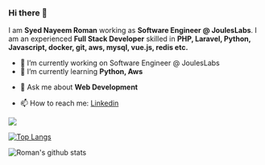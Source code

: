 ### Hi there 👋
I am **Syed Nayeem Roman** working as **Software Engineer @ JoulesLabs**. I am an experienced **Full Stack Developer** skilled in **PHP, Laravel, Python, Javascript, docker, git, aws, mysql, vue.js, redis etc.**

<!--
**rsayed007/rsayed007** is a ✨ _special_ ✨ repository because its `README.md` (this file) appears on your GitHub profile.

Here are some ideas to get you started:
-->

- 🔭 I’m currently working on Software Engineer @ JoulesLabs
- 🌱 I’m currently learning **Python, Aws**
<!-- - 👯 I’m looking to collaborate on ... -->
<!-- - 🤔 I’m looking for help with ... -->
- 💬 Ask me about **Web Development**
<!-- - 😄 Pronouns: ... -->
<!-- - ⚡ Fun fact: ... -->
- 📫 How to reach me: [Linkedin](https://www.linkedin.com/in/syed-nayeem-roman-2742b6118/)

![](https://komarev.com/ghpvc/?username=rsayed007&color=blueviolet&style=plastic&label=PROFILE+VIEWS)

[![Top Langs](https://github-readme-stats.vercel.app/api/top-langs/?username=rsayed007&layout=compact&theme=cobalt)](https://github.com/rsayed007/github-readme-stats)

![Roman's github stats](https://github-readme-stats.vercel.app/api?username=rsayed007&count_private=true&show_icons=true&theme=cobalt) 
